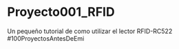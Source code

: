 # Proyecto001_RFID
Un pequeño tutorial de como utilizar el lector RFID-RC522 #100ProyectosAntesDeEmi
